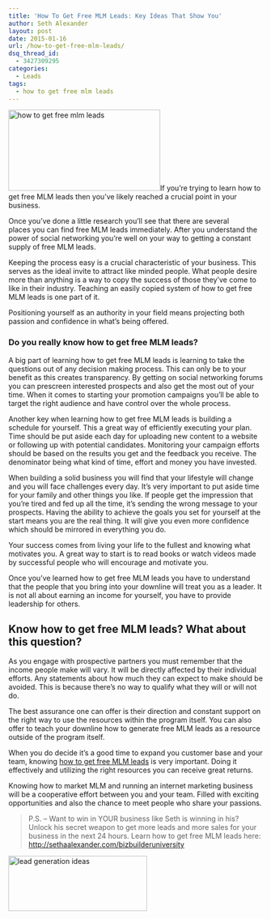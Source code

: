 ```yaml
---
title: 'How To Get Free MLM Leads: Key Ideas That Show You'
author: Seth Alexander
layout: post
date: 2015-01-16
url: /how-to-get-free-mlm-leads/
dsq_thread_id:
  - 3427309295
categories:
  - Leads
tags:
  - how to get free mlm leads
---
```

<img class="alignleft size-medium wp-image-1998" src="http://sethaalexander.com/wp-content/uploads/2015/01/how-to-get-free-mlm-leads-300x160.jpg" alt="how to get free mlm leads" width="300" height="160" />If you&#8217;re trying to learn how to get free MLM leads then you&#8217;ve likely reached a crucial point in your business.

Once you&#8217;ve done a little research you&#8217;ll see that there are several places you can find free MLM leads immediately. After you understand the power of social networking you&#8217;re well on your way to getting a constant supply of free MLM leads.

Keeping the process easy is a crucial characteristic of your business. This serves as the ideal invite to attract like minded people. What people desire more than anything is a way to copy the success of those they&#8217;ve come to like in their industry. Teaching an easily copied system of how to get free MLM leads is one part of it.

Positioning yourself as an authority in your field means projecting both passion and confidence in what&#8217;s being offered.

### Do you really know how to get free MLM leads?

A big part of learning how to get free MLM leads is learning to take the questions out of any decision making process. This can only be to your benefit as this creates transparency. By getting on social networking forums you can prescreen interested prospects and also get the most out of your time. When it comes to starting your promotion campaigns you&#8217;ll be able to target the right audience and have control over the whole process.

Another key when learning how to get free MLM leads is building a schedule for yourself. This a great way of efficiently executing your plan. Time should be put aside each day for uploading new content to a website or following up with potential candidates. Monitoring your campaign efforts should be based on the results you get and the feedback you receive. The denominator being what kind of time, effort and money you have invested.

When building a solid business you will find that your lifestyle will change and you will face challenges every day. It&#8217;s very important to put aside time for your family and other things you like. If people get the impression that you&#8217;re tired and fed up all the time, it&#8217;s sending the wrong message to your prospects. Having the ability to achieve the goals you set for yourself at the start means you are the real thing. It will give you even more confidence which should be mirrored in everything you do.

Your success comes from living your life to the fullest and knowing what motivates you. A great way to start is to read books or watch videos made by successful people who will encourage and motivate you.

Once you&#8217;ve learned how to get free MLM leads you have to understand that the people that you bring into your downline will treat you as a leader. It is not all about earning an income for yourself, you have to provide leadership for others.

## Know how to get free MLM leads? What about this question?

As you engage with prospective partners you must remember that the income people make will vary. It will be directly affected by their individual efforts. Any statements about how much they can expect to make should be avoided. This is because there&#8217;s no way to qualify what they will or will not do.

The best assurance one can offer is their direction and constant support on the right way to use the resources within the program itself. You can also offer to teach your downline how to generate free MLM leads as a resource outside of the program itself.

When you do decide it&#8217;s a good time to expand you customer base and your team, knowing [how to get free MLM leads][1] is very important. Doing it effectively and utilizing the right resources you can receive great returns.

Knowing how to market MLM and running an internet marketing business will be a cooperative effort between you and your team. Filled with exciting opportunities and also the chance to meet people who share your passions.

> P.S. – Want to win in YOUR business like Seth is winning in his? Unlock his secret weapon to get more leads and more sales for your business in the next 24 hours. Learn how to get free MLM leads here: <a rel="nofollow" href="http://sethaalexander.bizbuilderuniversity.com/?t=saa-how-to-get-free-mlm-leads">http://sethaalexander.com/bizbuilderuniversity</a>

<a rel="nofollow" href="http://sethaalexander.com/about-seth/" title="Bio"><img class="alignleft size-full wp-image-602" title="mlm tips" src="http://cdn.sethaalexander.com/wp-content/uploads/2012/09/signature.png" alt="lead generation ideas" width="274" height="109" /></a>

 [1]: http://sethaalexander.bizbuilderuniversity.com/?t=saa-how-to-get-free-mlm-leads